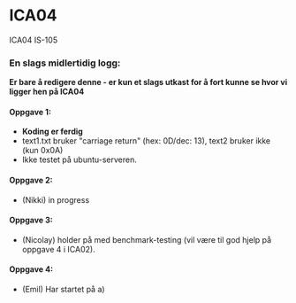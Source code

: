 # ICA04
ICA04 IS-105

### En slags midlertidig logg:
**Er bare å redigere denne - er kun et slags utkast for å fort kunne se hvor vi ligger hen på ICA04** 

#### Oppgave 1:
- **Koding er ferdig**
- text1.txt bruker "carriage return" (hex: 0D/dec: 13), text2 bruker ikke (kun 0x0A)
- Ikke testet på ubuntu-serveren.

#### Oppgave 2:
- (Nikki) in progress

#### Oppgave 3:
- (Nicolay) holder på med benchmark-testing (vil være til god hjelp på oppgave 4 i ICA02).

#### Oppgave 4:
- (Emil) Har startet på a)
